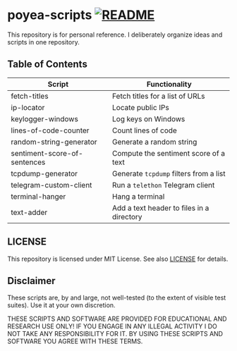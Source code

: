 # poyea-scripts [![README](https://github.com/poyea/poyea-scripts/actions/workflows/check_description.yml/badge.svg)](https://github.com/poyea/poyea-scripts/actions/workflows/check_description.yml)

This repository is for personal reference. I deliberately organize ideas and scripts in one repository.

## Table of Contents
| Script      | Functionality |
| ----------- | ----------- | 
| fetch-titles | Fetch titles for a list of URLs |
| ip-locator | Locate public IPs |
| keylogger-windows | Log keys on Windows |
| lines-of-code-counter | Count lines of code |
| random-string-generator | Generate a random string |
| sentiment-score-of-sentences | Compute the sentiment score of a text |
| tcpdump-generator | Generate `tcpdump` filters from a list |
| telegram-custom-client | Run a `telethon` Telegram client |
| terminal-hanger | Hang a terminal |
| text-adder | Add a text header to files in a directory |

## LICENSE
This repository is licensed under MIT License. See also [LICENSE](LICENSE) for details.

## Disclaimer
These scripts are, by and large, not well-tested (to the extent of visible test suites). Use it at your own discretion.

THESE SCRIPTS AND SOFTWARE ARE PROVIDED FOR EDUCATIONAL AND RESEARCH USE ONLY! IF YOU ENGAGE IN ANY ILLEGAL ACTIVITY I DO NOT TAKE ANY RESPONSIBILITY FOR IT. BY USING THESE SCRIPTS AND SOFTWARE YOU AGREE WITH THESE TERMS.

